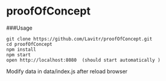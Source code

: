 # proofOfConcept


###Usage

```
git clone https://github.com/Lavitr/proofOfConcept.git
cd proofOfConcept
npm install
npm start
open http://localhost:8080  (should start automatically )
```

Modify data in data/index.js after reload browser
